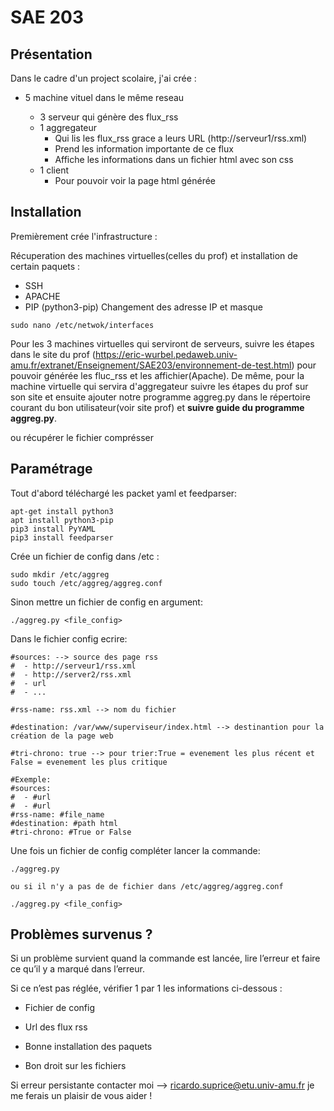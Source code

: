 # SAE 203



## Présentation

Dans le cadre d'un project scolaire, j'ai crée :

- 5 machine vituel dans le même reseau 

    - 3 serveur qui génère des flux_rss 
    - 1 aggregateur 
        - Qui lis les flux_rss grace a leurs URL (http://serveur1/rss.xml)
        - Prend les information importante de ce flux
        - Affiche les informations dans un fichier html avec son css
    - 1 client
        - Pour pouvoir voir la page html générée
## Installation


Premièrement crée l'infrastructure :

Récuperation des machines virtuelles(celles du prof) et installation de certain paquets :
 - SSH
 - APACHE
 - PIP (python3-pip)
Changement des adresse IP et masque
 ```
 sudo nano /etc/netwok/interfaces
 ```
Pour les 3 machines virtuelles qui serviront de serveurs, suivre les étapes dans le site du prof (https://eric-wurbel.pedaweb.univ-amu.fr/extranet/Enseignement/SAE203/environnement-de-test.html) pour pouvoir générée les fluc_rss et les affichier(Apache).
De même, pour la machine virtuelle qui servira d'aggregateur suivre les étapes du prof sur son site et ensuite ajouter notre programme aggreg.py dans le répertoire courant du bon utilisateur(voir site prof) et **suivre guide du programme aggreg.py**.

 









ou récupérer le fichier comprésser 


## Paramétrage

Tout d'abord téléchargé les packet yaml et feedparser: 
```
apt-get install python3
apt install python3-pip
pip3 install PyYAML
pip3 install feedparser
```

Crée un fichier de config dans /etc :

```
sudo mkdir /etc/aggreg
sudo touch /etc/aggreg/aggreg.conf
```
Sinon mettre un fichier de config en argument:
```
./aggreg.py <file_config>
```

Dans le fichier config ecrire:
```
#sources: --> source des page rss  
#  - http://serveur1/rss.xml
#  - http://server2/rss.xml
#  - url
#  - ...

#rss-name: rss.xml --> nom du fichier 

#destination: /var/www/superviseur/index.html --> destinantion pour la création de la page web

#tri-chrono: true --> pour trier:True = evenement les plus récent et False = evenement les plus critique

#Exemple:
#sources:
#  - #url
#  - #url
#rss-name: #file_name
#destination: #path html
#tri-chrono: #True or False

```

Une fois un fichier de config compléter lancer la commande:
```
./aggreg.py 

ou si il n'y a pas de de fichier dans /etc/aggreg/aggreg.conf

./aggreg.py <file_config>
```

## Problèmes survenus ? 
    
Si un problème survient quand la commande est lancée, lire l’erreur et faire ce qu’il y a marqué dans l’erreur. 

Si ce n’est pas réglée, vérifier 1 par 1 les informations ci-dessous : 

- Fichier de config 

- Url des flux rss 

- Bonne installation des paquets 

- Bon droit sur les fichiers 

Si erreur persistante contacter moi --> ricardo.suprice@etu.univ-amu.fr je me ferais un plaisir de vous aider ! 

